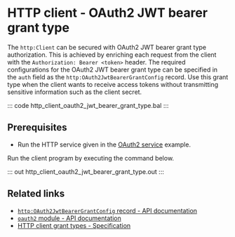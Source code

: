 # HTTP client - OAuth2 JWT bearer grant type

The `http:Client` can be secured with OAuth2 JWT bearer grant type authorization. This is achieved by enriching each request from the client with the `Authorization: Bearer <token>` header. The required configurations for the OAuth2 JWT bearer grant type can be specified in the `auth` field as the `http:OAuth2JwtBearerGrantConfig` record. Use this grant type when the client wants to receive access tokens without transmitting sensitive information such as the client secret.

::: code http_client_oauth2_jwt_bearer_grant_type.bal :::

## Prerequisites
- Run the HTTP service given in the [OAuth2 service](/learn/by-example/http-service-oauth2/) example.

Run the client program by executing the command below.

::: out http_client_oauth2_jwt_bearer_grant_type.out :::

## Related links
- [`http:OAuth2JwtBearerGrantConfig` record - API documentation](https://lib.ballerina.io/ballerina/http/latest/records/OAuth2JwtBearerGrantConfig)
- [`oauth2` module - API documentation](https://lib.ballerina.io/ballerina/oauth2/latest/)
- [HTTP client grant types - Specification](/spec/http/#9129-client---grant-types-oauth2)
